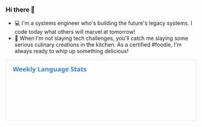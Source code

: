 ### Hi there 👋

- 💻 I'm a systems engineer who's building the future's legacy systems. I code today what others will marvel at tomorrow!
- 🌱 When I'm not slaying tech challenges, you'll catch me slaying some serious culinary creations in the kitchen. As a certified #foodie, I'm always ready to whip up something delicious!

![Weekly Language Stats](https://raw.githubusercontent.com/mreimbold/mreimbold/master/images/wakatime_weekly_language_stats.svg "Weekly Language Stats")
